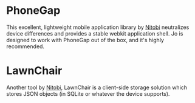 PhoneGap
========

This excellent, lightweight mobile application library by [Nitobi](http://phonegap.com)
neutralizes device differences and provides a stable webkit application shell. Jo is
designed to work with PhoneGap out of the box, and it's highly recommended.

LawnChair
=========

Another tool by [Nitobi](http://phonegap.com), LawnChair is a client-side storage
solution which stores JSON objects (in SQLite or whatever the device supports).
